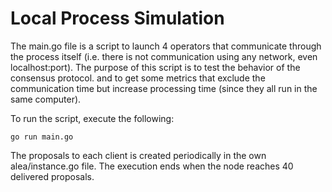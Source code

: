 # Local Process Simulation

The main.go file is a script to launch 4 operators that communicate through the process itself (i.e. there is not communication using any network, even localhost:port).
The purpose of this script is to test the behavior of the consensus protocol. and to get some metrics that exclude the communication time but increase processing time (since they all run in the same computer).

To run the script, execute the following:
```
go run main.go
```

The proposals to each client is created periodically in the own alea/instance.go file. The execution ends when the node reaches 40 delivered proposals.